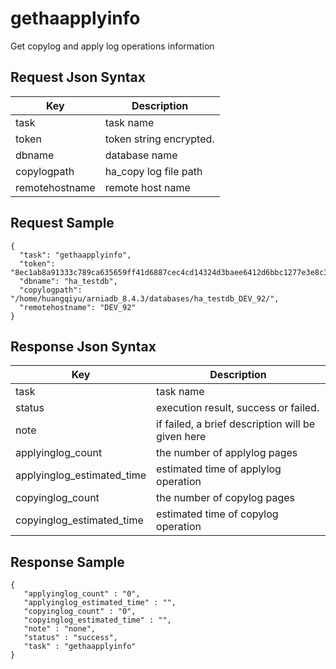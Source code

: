 # gethaapplyinfo

Get copylog and apply log operations information

## Request Json Syntax

| **Key** | **Description** |
| --- | --- |
| task | task name |
| token | token string encrypted. |
| dbname | database name |
| copylogpath | ha_copy log file path |
| remotehostname | remote host name |

## Request Sample

```
{
  "task": "gethaapplyinfo",
  "token": "8ec1ab8a91333c789ca635659ff41d6887cec4cd14324d3baee6412d6bbc1277e3e8c307e2088d187926f07dd201b6aa7926f07dd201b6aa7926f07dd201b6aa",
  "dbname": "ha_testdb",
  "copylogpath": "/home/huangqiyu/arniadb_8.4.3/databases/ha_testdb_DEV_92/",
  "remotehostname": "DEV_92"
}
```

## Response Json Syntax

| **Key** | **Description** |
| --- | --- |
| task | task name |
| status | execution result, success or failed. |
| note | if failed, a brief description will be given here |
| applyinglog_count | the number of applylog pages |
| applyinglog_estimated_time | estimated time of applylog operation |
| copyinglog_count | the number of copylog pages |
| copyinglog_estimated_time | estimated time of copylog operation |

## Response Sample

```
{
   "applyinglog_count" : "0",
   "applyinglog_estimated_time" : "",
   "copyinglog_count" : "0",
   "copyinglog_estimated_time" : "",
   "note" : "none",
   "status" : "success",
   "task" : "gethaapplyinfo"
}
```
